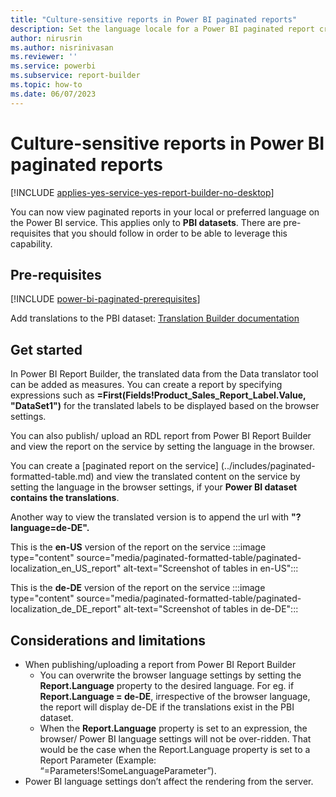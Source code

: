 ```yaml
---
title: "Culture-sensitive reports in Power BI paginated reports"
description: Set the language locale for a Power BI paginated report created from a Power BI dataset.
author: nirusrin
ms.author: nisrinivasan
ms.reviewer: ''
ms.service: powerbi
ms.subservice: report-builder
ms.topic: how-to
ms.date: 06/07/2023
---
```


# Culture-sensitive reports in Power BI paginated reports

[!INCLUDE [applies-yes-service-yes-report-builder-no-desktop](../includes/applies-yes-service-no-report-builder-no-desktop.md)]

You can now view paginated reports in your local or preferred language on the Power BI service. This applies only to **PBI datasets**. There are pre-requisites that you should follow in order to be able to leverage this capability. 

## Pre-requisites
[!INCLUDE [power-bi-paginated-prerequisites](../includes/power-bi-paginated-prerequisites.md)]

Add translations to the PBI dataset: [Translation Builder documentation](https://github.com/PowerBiDevCamp/TranslationsBuilder/blob/main/Docs/Building%20Multi-language%20Reports%20in%20Power%20BI.md) 


## Get started
In Power BI Report Builder, the translated data from the Data translator tool can be added as measures. You can create a report by specifying expressions such as **=First(Fields!Product_Sales_Report_Label.Value, "DataSet1")** for the translated labels to be displayed based on the browser settings.

You can also publish/ upload an RDL report from Power BI Report Builder and view the report on the service by setting the language in the browser.  

You can create a [paginated report on the service] (../includes/paginated-formatted-table.md) and view the translated content on the service by setting the language in the browser settings, if your **Power BI dataset contains the translations**.

Another way to view the translated version is to append the url with **"?language=de-DE".**

This is the **en-US** version of the report on the service
:::image type="content" source="media/paginated-formatted-table/paginated-localization_en_US_report" alt-text="Screenshot of tables in en-US":::

This is the **de-DE** version of the report on the service
:::image type="content" source="media/paginated-formatted-table/paginated-localization_de_DE_report" alt-text="Screenshot of tables in de-DE":::


## Considerations and limitations
- When publishing/uploading a report from Power BI Report Builder
    - You can overwrite the browser language settings by setting the **Report.Language** property to the desired language. For eg. if **Report.Language = de-DE**, irrespective of the browser language, the report will display de-DE if the translations exist in the PBI dataset.
    - When the **Report.Language** property is set to an expression, the browser/ Power BI language settings will not be over-ridden. That would be the case when the Report.Language property is set to a Report Parameter (Example: “=Parameters!SomeLanguageParameter”).
-	Power BI language settings don’t affect the rendering from the server.
    
      
